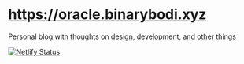 
# https://oracle.binarybodi.xyz

Personal blog with thoughts on design, development, and other things

[![Netlify Status](https://api.netlify.com/api/v1/badges/8a4c78d3-e3b5-4c19-bab4-016b3be98141/deploy-status)](https://app.netlify.com/sites/jxnblk/deploys)

